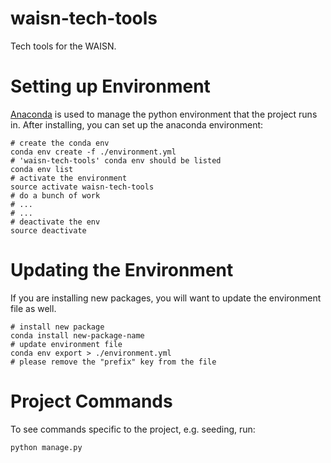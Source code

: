 # waisn-tech-tools

Tech tools for the WAISN.

# Setting up Environment

[Anaconda][] is used to manage the python environment that the project runs in. After installing, you can set up the
anaconda environment:

```
# create the conda env
conda env create -f ./environment.yml
# 'waisn-tech-tools' conda env should be listed
conda env list
# activate the environment
source activate waisn-tech-tools
# do a bunch of work
# ...
# ...
# deactivate the env
source deactivate
```

[Anaconda]: https://www.anaconda.com/

# Updating the Environment

If you are installing new packages, you will want to update the environment file as well.

```
# install new package
conda install new-package-name
# update environment file
conda env export > ./environment.yml
# please remove the "prefix" key from the file
```

# Project Commands

To see commands specific to the project, e.g. seeding, run:

```
python manage.py
```
